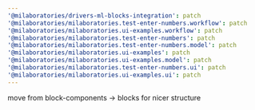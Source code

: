 ```yaml
---
'@milaboratories/drivers-ml-blocks-integration': patch
'@milaboratories/milaboratories.test-enter-numbers.workflow': patch
'@milaboratories/milaboratories.ui-examples.workflow': patch
'@milaboratories/milaboratories.test-enter-numbers': patch
'@milaboratories/milaboratories.test-enter-numbers.model': patch
'@milaboratories/milaboratories.ui-examples': patch
'@milaboratories/milaboratories.ui-examples.model': patch
'@milaboratories/milaboratories.test-enter-numbers.ui': patch
'@milaboratories/milaboratories.ui-examples.ui': patch
---
```


move from block-components -> blocks for nicer structure
